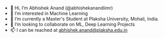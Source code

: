 - 👋 Hi, I’m Abhishek Anand (@abhishekanandiimr)
- 👀 I’m interested in Machine Learning
- 🌱 I’m currently a Master's Student at Plaksha University, Mohali, India.
- 💞️ I’m looking to collaborate on ML, Deep Learning Projects
- 📫 I can be reached at abhishek.anand@plaksha.edu.in

<!---
abhishekanandiimr/abhishekanandiimr is a ✨ special ✨ repository because its `README.md` (this file) appears on your GitHub profile.
You can click the Preview link to take a look at your changes.
--->
